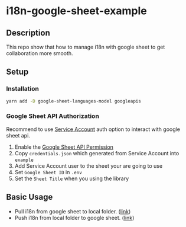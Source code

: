 # i18n-google-sheet-example

## Description

This repo show that how to manage i18n with google sheet to get collaboration more smooth.

## Setup

### Installation

```bash
yarn add -D google-sheet-languages-model googleapis
```

### Google Sheet API Authorization

Recommend to use [Service Account](https://developers.google.com/workspace/guides/create-credentials#service-account) auth option to interact with google sheet api.

1. Enable the [Google Sheet API Permission](https://console.cloud.google.com/apis/library/sheets.googleapis.com)
1. Copy `credentials.json` which generated from Service Account into `example`
1. Add Service Account user to the sheet your are going to use
1. Set `Google Sheet ID` in `.env`
1. Set the `Sheet Title` when you using the library

## Basic Usage

- Pull i18n from google sheet to local folder. ([link](https://github.com/neil585456525/i18n-google-sheet-example/blob/main/example/pull.ts))
- Push i18n from local folder to google sheet. ([link](https://github.com/neil585456525/i18n-google-sheet-example/blob/main/example/push.ts))

